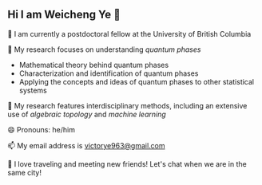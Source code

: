 ## Hi I am Weicheng Ye 👋

🔭 I am currently a postdoctoral fellow at the University of British Columbia

👀 My research focuses on understanding *quantum phases* 
- Mathematical theory behind quantum phases
- Characterization and identification of quantum phases
- Applying the concepts and ideas of quantum phases to other statistical systems

🤔 My research features interdisciplinary methods, including an extensive use of *algebraic topology* and *machine learning*

😄 Pronouns: he/him

📫 My email address is victorye963@gmail.com

💬 I love traveling and meeting new friends! Let's chat when we are in the same city!

<!--
**Weicheng-Ye/Weicheng-Ye** is a ✨ _special_ ✨ repository because its `README.md` (this file) appears on your GitHub profile.

Here are some ideas to get you started:

- 🔭 I’m currently working on ...
- 🌱 I’m currently learning ...
- 👯 I’m looking to collaborate on ...
- 🤔 I’m looking for help with ...
- 💬 Ask me about ...
- 📫 How to reach me: ...
- 😄 Pronouns: ...
- ⚡ Fun fact: ...
-->
